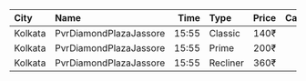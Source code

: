 | City    | Name                   |  Time | Type     | Price | Capacity | Booked |
| :------ | :--------------------- | ----: | :------- | ----: | -------: | -----: |
| Kolkata | PvrDiamondPlazaJassore | 15:55 | Classic  |  140₹ |       50 |     50 |
| Kolkata | PvrDiamondPlazaJassore | 15:55 | Prime    |  200₹ |        5 |      5 |
| Kolkata | PvrDiamondPlazaJassore | 15:55 | Recliner |  360₹ |        6 |      6 |